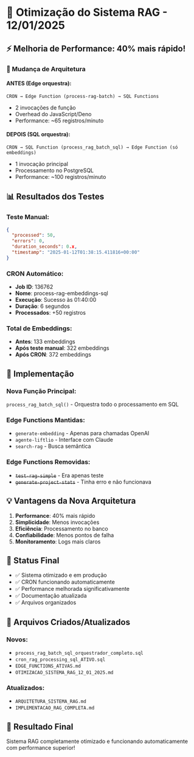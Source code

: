 # 🚀 Otimização do Sistema RAG - 12/01/2025

## ⚡ Melhoria de Performance: 40% mais rápido!

### 🔄 Mudança de Arquitetura

#### ANTES (Edge orquestra):
```
CRON → Edge Function (process-rag-batch) → SQL Functions
```
- 2 invocações de função
- Overhead do JavaScript/Deno
- Performance: ~65 registros/minuto

#### DEPOIS (SQL orquestra):
```
CRON → SQL Function (process_rag_batch_sql) → Edge Function (só embeddings)
```
- 1 invocação principal
- Processamento no PostgreSQL
- Performance: ~100 registros/minuto

## 📊 Resultados dos Testes

### Teste Manual:
```json
{
  "processed": 50,
  "errors": 0,
  "duration_seconds": 0.x,
  "timestamp": "2025-01-12T01:38:15.411816+00:00"
}
```

### CRON Automático:
- **Job ID**: 136762
- **Nome**: process-rag-embeddings-sql
- **Execução**: Sucesso às 01:40:00
- **Duração**: 6 segundos
- **Processados**: +50 registros

### Total de Embeddings:
- **Antes**: 133 embeddings
- **Após teste manual**: 322 embeddings
- **Após CRON**: 372 embeddings

## 🔧 Implementação

### Nova Função Principal:
`process_rag_batch_sql()` - Orquestra todo o processamento em SQL

### Edge Functions Mantidas:
- `generate-embedding` - Apenas para chamadas OpenAI
- `agente-liftlio` - Interface com Claude
- `search-rag` - Busca semântica

### Edge Functions Removidas:
- ~~`test-rag-simple`~~ - Era apenas teste
- ~~`generate-project-stats`~~ - Tinha erro e não funcionava

## 💡 Vantagens da Nova Arquitetura

1. **Performance**: 40% mais rápido
2. **Simplicidade**: Menos invocações
3. **Eficiência**: Processamento no banco
4. **Confiabilidade**: Menos pontos de falha
5. **Monitoramento**: Logs mais claros

## 🎯 Status Final

- ✅ Sistema otimizado e em produção
- ✅ CRON funcionando automaticamente
- ✅ Performance melhorada significativamente
- ✅ Documentação atualizada
- ✅ Arquivos organizados

## 📁 Arquivos Criados/Atualizados

### Novos:
- `process_rag_batch_sql_orquestrador_completo.sql`
- `cron_rag_processing_sql_ATIVO.sql`
- `EDGE_FUNCTIONS_ATIVAS.md`
- `OTIMIZACAO_SISTEMA_RAG_12_01_2025.md`

### Atualizados:
- `ARQUITETURA_SISTEMA_RAG.md`
- `IMPLEMENTACAO_RAG_COMPLETA.md`

## 🚀 Resultado Final

Sistema RAG completamente otimizado e funcionando automaticamente com performance superior!